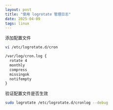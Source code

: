 ```yaml
---
layout: post
title: "使用 logrotate 管理日志"
date: 2025-04-09
tags: linux
---
```


添加配置文件

```bash
vi /etc/logrotate.d/cron
```

```txt
/var/log/cron.log {
  rotate 4
  monthly
  compress
  missingok
  notifempty
}
```

验证配置文件是否生效

```bash
sudo logrotate /etc/logrotate.d/cronlog --debug
```
